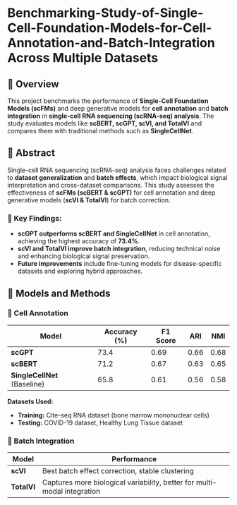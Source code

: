 # Benchmarking-Study-of-Single-Cell-Foundation-Models-for-Cell-Annotation-and-Batch-Integration Across Multiple Datasets

## 📌 Overview

This project benchmarks the performance of **Single-Cell Foundation Models (scFMs)** and deep generative models for **cell annotation** and **batch integration** in **single-cell RNA sequencing (scRNA-seq) analysis**. The study evaluates models like **scBERT, scGPT, scVI, and TotalVI** and compares them with traditional methods such as **SingleCellNet**.

## 📝 Abstract

Single-cell RNA sequencing (scRNA-seq) analysis faces challenges related to **dataset generalization** and **batch effects**, which impact biological signal interpretation and cross-dataset comparisons. This study assesses the effectiveness of **scFMs (scBERT & scGPT)** for cell annotation and deep generative models (**scVI & TotalVI**) for batch correction. 

### 🔹 Key Findings:
- **scGPT outperforms scBERT and SingleCellNet** in cell annotation, achieving the highest accuracy of **73.4%**.
- **scVI and TotalVI improve batch integration**, reducing technical noise and enhancing biological signal preservation.
- **Future improvements** include fine-tuning models for disease-specific datasets and exploring hybrid approaches.

## 🚀 Models and Methods

### 🔬 Cell Annotation
| Model        | Accuracy (%) | F1 Score | ARI  | NMI  |
|-------------|-------------|---------|------|------|
| **scGPT**   | 73.4        | 0.69    | 0.66 | 0.68 |
| **scBERT**  | 71.2        | 0.67    | 0.63 | 0.65 |
| **SingleCellNet** (Baseline) | 65.8  | 0.61  | 0.56 | 0.58 |

**Datasets Used:**
- **Training:** Cite-seq RNA dataset (bone marrow mononuclear cells)
- **Testing:** COVID-19 dataset, Healthy Lung Tissue dataset

### 🔀 Batch Integration
| Model  | Performance |
|--------|------------|
| **scVI**  | Best batch effect correction, stable clustering |
| **TotalVI** | Captures more biological variability, better for multi-modal integration |

